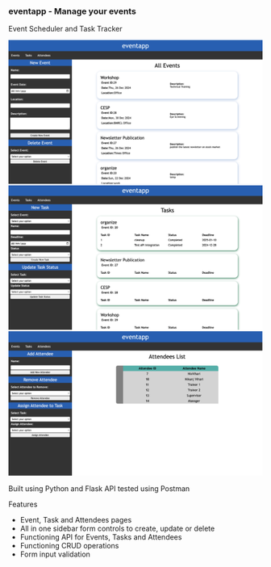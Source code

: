 ### eventapp - Manage your events

Event Scheduler and Task Tracker

![event_page](./assets/events_page.png)
![tasks_page](./assets/tasks_page.png)
![event_page](./assets/attendees_page.png)



Built using Python and Flask
API tested using Postman

Features
- Event, Task and Attendees pages
- All in one sidebar form controls to create, update or delete
- Functioning API for Events, Tasks and Attendees
- Functioning CRUD operations
- Form input validation
